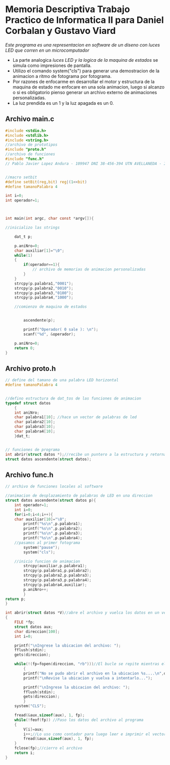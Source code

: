  # Memoria Descriptiva Trabajo Practico de Informatica II para Daniel Corbalan y Gustavo Viard
*Este programa es una representacion en software de un diseno con luces LED que corren en un microcomputador*<br>
- La parte analogica *luces LED y la logica de la maquina de estados* se simula como impresiones de pantalla.
- Utilizo el comando system("cls") para generar una demostracion de la animacion a ritmo de fotograma por fotograma.
- Por razones de enfocarme en desarrollar el motor y estructura de la maquina de estado me enfocare en una sola animacion, luego si alcanzo o si es obligatorio pienso generar un archivo externo de animaciones personalizadas.
- La luz prendida es un 1 y la luz apagada es un 0.

## Archivo main.c
```c
#include <stdio.h>
#include <stdlib.h>
#include <string.h>
//archivo de prototipos
#include "proto.h"
//archivo de funciones
#include "func.h"
// Pablo Javier Lopez Andura - 109947 DNI 38-456-394 UTN AVELLANEDA - INFORMATICA II - DAMIAN CORBALAN Y GUSTAVO VIARD


//macro setbit
#define setBit(reg,bit) reg|(1<<bit)
#define tamanoPalabra 4

int i=0;
int operador=1;



int main(int argc, char const *argv[]){

//inicializo las strings

    dat_t p;

    p.aniNro=0;
    char auxiliar[1]="\0";
    while(1)
    {
        if(operador==1){
            // archivo de memorias de animacion personalizadas
        }
    }
    strcpy(p.palabra1,"0001");
    strcpy(p.palabra2,"0010");
    strcpy(p.palabra3,"0100");
    strcpy(p.palabra4,"1000");

    //comienzo de maquina de estados


        ascendente(p);

        printf("Operador( 0 sale ): \n");
        scanf("%d", &operador);

    p.aniNro=0;
    return 0;
}

```

## Archivo proto.h
```c
// define del tamano de una palabra LED horizontal
#define tamanoPalabra 4


//defino estructura de dat_tos de las funciones de animacion
typedef struct datos
    {
    int aniNro;
    char palabra1[10]; //hace un vector de palabras de led
    char palabra2[10];
    char palabra3[10];
    char palabra4[10];
    }dat_t;


// funciones de programa
int abrir(struct datos *);//recibe un puntero a la estructura y retorna un entero el cual indica la dimension del vector
struct datos ascendente(struct datos);

```
## Archivo func.h
```c
// archivo de funciones locales al software

//animacion de desplazamiento de palabras de LED en una direccion
struct datos ascendente(struct datos p){
    int operador=1;
    int i=0;
    for(i=0;i<4;i++){
    char auxiliar[10]="\0";
        printf("%s\n",p.palabra1);
        printf("%s\n",p.palabra2);
        printf("%s\n",p.palabra3);
        printf("%s\n",p.palabra4);
    //pasamos al primer fotograma
        system("pause");
        system("cls");

    //inicio funcion de animacion
        strcpy(auxiliar,p.palabra1);
        strcpy(p.palabra1,p.palabra2);
        strcpy(p.palabra2,p.palabra3);
        strcpy(p.palabra3,p.palabra4);
        strcpy(p.palabra4,auxiliar);
        p.aniNro++;
        }
return p;
}

int abrir(struct datos *V)//abre el archivo y vuelca los datos en un vector
{
    FILE *fp;
    struct datos aux;
    char direccion[100];
    int i=0;

    printf("\nIngrese la ubicacion del archivo: ");
    fflush(stdin);
    gets(direccion);

    while(!(fp=fopen(direccion, "rb")))//El bucle se repite mientras el archivo no se pueda abrir
        {
        printf("No se pudo abrir el archivo en la ubicacion %s....\n",direccion);
        printf("\nRevise la ubicacion y vuelva a intentarlo...");

        printf("\nIngrese la ubicacion del archivo: ");
        fflush(stdin);
        gets(direccion);
        }
    system("CLS");

    fread(&aux,sizeof(aux), 1, fp);
    while(!feof(fp)) //Paso los datos del archivo al programa
    {
        V[i]=aux;
        i++;//Lo uso como contador para luego leer e imprimir el vector
        fread(&aux,sizeof(aux), 1, fp);
    }
    fclose(fp);//cierro el archivo
    return i;
}


```
